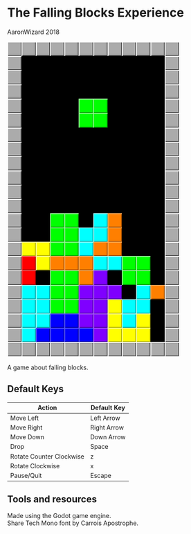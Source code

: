 # The Falling Blocks Experience

AaronWizard
2018

![](docs/falling_blocks_experience_screenshot.png)

A game about falling blocks.

## Default Keys

| Action | Default Key |
|---|---|
| Move Left | Left Arrow |
| Move Right | Right Arrow |
| Move Down | Down Arrow |
| Drop | Space |
| Rotate Counter Clockwise | z |
| Rotate Clockwise | x |
| Pause/Quit | Escape |

## Tools and resources

Made using the Godot game engine.  
Share Tech Mono font by Carrois Apostrophe.